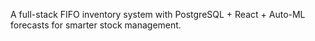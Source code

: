 A full-stack FIFO inventory system with PostgreSQL + React + Auto-ML forecasts for smarter stock management.
